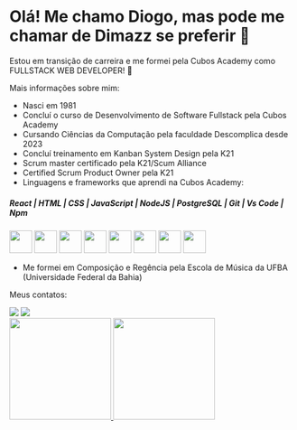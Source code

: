 # Olá! Me chamo Diogo, mas pode me chamar de Dimazz se preferir 👋

Estou em transição de carreira e me formei pela Cubos Academy como FULLSTACK WEB DEVELOPER! 🤩

Mais informações sobre mim:

- Nasci em 1981
- Concluí o curso de Desenvolvimento de Software Fullstack pela Cubos Academy
- Cursando Ciências da Computação pela faculdade Descomplica desde 2023
- Concluí treinamento em Kanban System Design pela K21
- Scrum master certificado pela K21/Scum Alliance
- Certified Scrum Product Owner pela K21
- Linguagens e frameworks que aprendi na Cubos Academy:
##### React | HTML | CSS | JavaScript | NodeJS | PostgreSQL | Git | Vs Code | Npm
<img width='40px' src="https://cdn.jsdelivr.net/gh/devicons/devicon/icons/react/react-original-wordmark.svg" /> <img width='40px' src="https://cdn.jsdelivr.net/gh/devicons/devicon/icons/html5/html5-original.svg" /> <img width='40px'  src="https://cdn.jsdelivr.net/gh/devicons/devicon/icons/css3/css3-original.svg" /> <img width='40px' src="https://cdn.jsdelivr.net/gh/devicons/devicon/icons/javascript/javascript-original.svg" /> <img width='40px' src="https://cdn.jsdelivr.net/gh/devicons/devicon/icons/nodejs/nodejs-original-wordmark.svg" /> <img width='40px' src="https://cdn.jsdelivr.net/gh/devicons/devicon/icons/postgresql/postgresql-original-wordmark.svg" /> <i width='40px' class="devicon-git-plain colored"></i> <img width='40px' src="https://cdn.jsdelivr.net/gh/devicons/devicon/icons/vscode/vscode-original-wordmark.svg" /> <img width='40px' src="https://cdn.jsdelivr.net/gh/devicons/devicon/icons/npm/npm-original-wordmark.svg" />
- Me formei em Composição e Regência pela Escola de Música da UFBA (Universidade Federal da Bahia)

Meus contatos:
<div>
<a href = "mailto:diogo.fullstack@gmail.com"><img src="https://img.shields.io/badge/Gmail-D14836?style=for-the-badge&logo=gmail&logoColor=white" target="_blank"></a>
<a href="https://www.linkedin.com/in/diogo-dimazz" target="_blank"><img src="https://img.shields.io/badge/-LinkedIn-%230077B5?style=for-the-badge&logo=linkedin&logoColor=white" target="_blank"></a>   
</div>

<div>
<a href="https://github.com/DiogoDimazz">
<img height="180em" src="https://github-readme-stats.vercel.app/api/top-langs/?username=DiogoDimazz&layout=compact&langs_count=7&theme=dracula"/>
<img height="180em" src="https://github-readme-stats.vercel.app/api?username=DiogoDimazz&show_icons=true&theme=dracula&include_all_commits=true&count_private=true"/>
</div>
